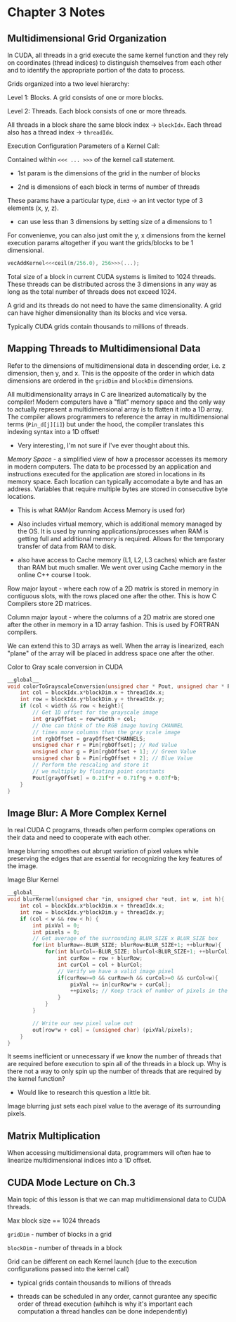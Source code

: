 # Chapter 3 Notes

## Multidimensional Grid Organization

In CUDA, all threads in a grid execute the same kernel function and they rely on coordinates (thread indices) to distinguish themselves from each other and to identify the appropriate portion of the data to process.

Grids organized into a two level hierarchy:

Level 1: Blocks. A grid consists of one or more blocks.

Level 2: Threads. Each block consists of one or more threads.

All threads in a block share the same block index -> `blockIdx`. Each thread also has a thread index -> `threadIdx`.

Execution Configuration Parameters of a Kernel Call:

Contained within `<<< ... >>>` of the kernel call statement.

* 1st param is the dimensions of the grid in the number of blocks

* 2nd is dimensions of each block in terms of number of threads

These params have a particular type, `dim3` -> an int vector type of 3 elements (x, y, z).

* can use less than 3 dimensions by setting size of a dimensions to 1

For convenienve, you can also just omit the y, x dimensions from the kernel execution params altogether if you want the grids/blocks to be 1 dimensional.

```c
vecAddKernel<<<ceil(n/256.0), 256>>>(...);
```

Total size of a block in current CUDA systems is limited to 1024 threads. These threads can be distributed across the 3 dimensions in any way as long as the total number of threads does not exceed 1024.

A grid and its threads do not need to have the same dimensionality. A grid can have higher dimensionality than its blocks and vice versa.

Typically CUDA grids contain thousands to millions of threads.

## Mapping Threads to Multidimensional Data

Refer to the dimensions of multidimensional data in descending order, i.e. z dimension, then y, and x. This is the opposite of the order in which data dimensions are ordered in the `gridDim` and `blockDim` dimensions.

All multidimensionality arrays in C are linearized automatically by the compiler! Modern computers have a "flat" memory space and the only way to actually represent a multidimensional array is to flatten it into a 1D array. The compiler allows programmers to reference the array in multidimensional terms (`Pin_d[j][i]`) but under the hood, the compiler translates this indexing syntax into a 1D offset!

* Very interesting, I'm not sure if I've ever thought about this.

_Memory Space_ - a simplified view of how a processor accesses its memory in modern computers. The data to be processed by an application and instructions executed for the application are stored in locations in its memory space. Each location can typically accomodate a byte and has an address. Variables that require multiple bytes are stored in consecutive byte locations.

* This is what RAM(or Random Access Memory is used for)

* Also includes virtual memory, which is additional memory managed by the OS. It is used by running applications/processes when RAM is getting full and additional memory is required. Allows for the temporary transfer of data from RAM to disk.

* also have access to Cache memory (L1, L2, L3 caches) which are faster than RAM but much smaller. We went over using Cache memory in the online C++ course I took.

Row major layout - where each row of a 2D matrix is stored in memory in contiguous slots, with the rows placed one after the other. This is how C Compilers store 2D matrices.

Column major layout - where the columns of a 2D matrix are stored one after the other in memory in a 1D array fashion. This is used by FORTRAN compilers.

We can extend this to 3D arrays as well. When the array is linearized, each "plane" of the array will be placed in address space one after the other.

Color to Gray scale conversion in CUDA

```c
__global__
void colorToGrayscaleConversion(unsigned char * Pout, unsigned char * Pin, int width, int height){
    int col = blockIdx.x*blockDim.x + threadIdx.x;
    int row = blockIdx.y*blockDim.y + threadIdx.y;
    if (col < width && row < height){
        // Get 1D offset for the grayscale image
        int grayOffset = row*width + col;
        // One can think of the RGB image having CHANNEL
        // times more columns than the gray scale image
        int rgbOffset = grayOffset*CHANNELS;
        unsigned char r = Pin[rgbOffset]; // Red Value
        unsigned char g = Pin[rgbOffset + 1]; // Green Value
        unsigned char b = Pin[rbgOffset + 2]; // Blue Value
        // Perform the rescaling and store it
        // we multiply by floating point constants
        Pout[grayOffset] = 0.21f*r + 0.71f*g + 0.07f*b;
    }
}
```
## Image Blur: A More Complex Kernel

In real CUDA C programs, threads often perform complex operations on their data and need to cooperate with each other.

Image blurring smoothes out abrupt variation of pixel values while preserving the edges that are essential for recognizing the key features of the image.

Image Blur Kernel

```c
__global__
void blurKernel(unsigned char *in, unsigned char *out, int w, int h){
    int col = blockIdx.x*blockDim.x + threadIdx.x;
    int row = blockIdx.y*blockDim.y + threadIdx.y;
    if (col < w && row < h) {
        int pixVal = 0;
        int pixels = 0;
        // Get average of the surrounding BLUR_SIZE x BLUR_SIZE box
        for(int blurRow=-BLUR_SIZE; blurRow<BLUR_SIZE+1; ++blurRow){
            for(int blurCol=-BLUR_SIZE; blurCol<BLUR_SIZE+1; ++blurCol){
                int curRow = row + blurRow;
                int curCol = col + blurCol;
                // Verify we have a valid image pixel
                if(curRow>=0 && curRow<h && curCol>=0 && curCol<w){
                    pixVal += in[curRow*w + curCol];
                    ++pixels; // Keep track of number of pixels in the avg
                }
            }
        }

        // Write our new pixel value out
        out[row*w + col] = (unsigned char) (pixVal/pixels);
    }
}
```

It seems inefficient or unnecessary if we know the number of threads that are required before execution to spin all of the threads in a block up. Why is there not a way to only spin up the number of threads that are required by the kernel function?

* Would like to research this question a little bit.

Image blurring just sets each pixel value to the average of its surrounding pixels.

## Matrix Multiplication

When accessing multidimensional data, programmers will often hae to linearize multidimensional indices into a 1D offset.

## CUDA Mode Lecture on Ch.3

Main topic of this lesson is that we can map multidimensional data to CUDA threads.

Max block size == 1024 threads

`gridDim` - number of blocks in a grid

`blockDim` - number of threads in a block

Grid can be different on each Kernel launch (due to the execution configurations passed into the kernel call)

* typical grids contain thousands to millions of threads

* threads can be scheduled in any order, cannot gurantee any specific order of thread execution (whihch is why it's important each computation a thread handles can be done independently)

